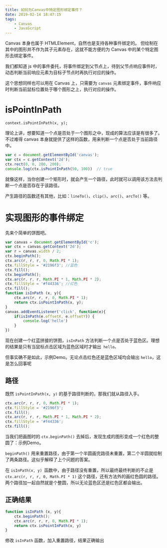 ```yaml
---
title: 如何为Canvas中特定图形绑定事件？
date: 2019-02-14 18:47:15
tags:
    - Canvas
    - JavaScript
---
```


Canvas 本身也属于 HTMLElement，自然也是支持各种事件绑定的。
但绘制在其中的图形并不作为其子元素存在，这就不能方便的为 Canvas 中的某个特定图形去绑定事件。

我们都知道 js 中的事件委托，将事件绑定到父节点上，待到父节点响应事件时，动态判断当前响应元素为目标子节点时再执行对应的操作。

这个思想同样也可以用在 Canvas 上，只需要为 `canvas` 元素绑定事件，事件响应时判断当前鼠标位置处于哪个图形之上，执行对应的操作。

# isPointInPath

`context.isPointInPath(x, y);`

理论上讲，想要知道一个点是否处于一个图形之中，现成的算法应该是有很多了。不过难得 canvas 本身就提供了这样的函数，用来判断一个点是否处于当前路径中。

```javascript
var c = document.getElementById('canvas');
var ctx = c.getContext('2d');
ctx.rect(0, 0, 200, 200);
console.log(ctx.isPointInPath(50, 100))  // true
```
就像这样，当你创建一个矩形时，就会产生一个路径，此时就可以调用该方法去判断一个点是否存在于该路径。

产生路径的函数还有其他，比如：`lineTo()`、`clip()`、`arc()`、`arcTo()` 等。

# 实现图形的事件绑定
先来个简单的饼图吧。
```javascript
var canvas = document.getElementById('c');
var ctx = canvas.getContext('2d');
var r = canvas.width / 2;
ctx.beginPath();
ctx.arc(r, r, r, 0, Math.PI * 1);
ctx.fillStyle = '#2196f3'; //蓝色
ctx.fill();
ctx.beginPath();
ctx.arc(r, r, r, Math.PI * 1, Math.PI * 2);
ctx.fillStyle = '#f44336'; //红色
ctx.fill();
function isInPath (x, y){
    ctx.arc(r, r, r, 0, Math.PI * 1);
    return ctx.isPointInPath(x, y);
}
canvas.addEventListener('click', function(e){
    if(isInPath(e.offsetX, e.offsetY)) {
        console.log('hello')
    }
})
```
现在创建一个红蓝拼接的饼图，`isInPath` 方法判断一个点是否处于蓝色区。理想的结果是只有当鼠标点击区域为蓝色区域时才输出` hello。`

但事实确不是如此，示例Demo。无论点击红色还是蓝色区域均会输出 `hello`，这是怎么回事呢

## 路径
既然 `isPointInPath(x, y)` 的基于路径判断的，那我们就从路径入手。
```javascript
ctx.arc(r, r, r, 0, Math.PI * 1);
ctx.fillStyle = '#2196f3';
ctx.fill();
ctx.arc(r, r, r, Math.PI * 1, Math.PI * 2);
ctx.fillStyle = '#f44336';
ctx.fill();
```

当我们把画图时的 `ctx.beginPath()` 去掉后，发现生成的图形变成一个红色的整圆了：示例Demo。

`beginPath()` 用来重置路径，由于第一个半圆画完路径未重置，第二个半圆就绘制了两条路径。这似乎解释了上个问题的答案。

在 `isInPath(x, y) `函数中，由于路径没有重置，所以最终最终判断的不止是 `ctx.arc(r, r, r, 0, Math.PI * 1)` 这个路径，还有方法外的画红色圆的路径。两个路径加一起自然就是个整圆，所以无论蓝色区还是红色区都会输出。

## 正确结果
```javascript
function isInPath (x, y){
    ctx.beginPath();
    ctx.arc(r, r, r, 0, Math.PI * 1);
    return ctx.isPointInPath(x, y)
}
```

修改 `isInPath` 函数，加入重置路径，结果正确输出
